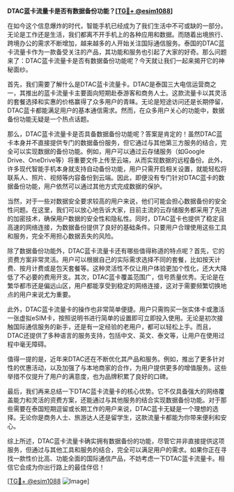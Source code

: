 **DTAC蓝卡流量卡是否有数据备份功能？[[TG💪+ @esim1088](https://t.me/s/esim1088)]**

在如今这个信息爆炸的时代，智能手机已经成为了我们生活中不可或缺的一部分。无论是工作还是生活，我们都离不开手机上的各种应用和数据。而随着出境旅行、跨境办公的需求不断增加，越来越多的人开始关注国际通信服务。泰国的DTAC蓝卡流量卡作为一款备受关注的产品，其功能和服务也引起了大家的好奇。那么问题来了：DTAC蓝卡流量卡是否有数据备份功能呢？今天就让我们一起来揭开它的神秘面纱。

首先，我们需要了解什么是DTAC蓝卡流量卡。DTAC是泰国三大电信运营商之一，其推出的蓝卡流量卡主要面向短期赴泰游客和商务人士。这款流量卡以其灵活的套餐选择和实惠的价格赢得了众多用户的青睐。无论是短途访问还是长期停留，DTAC蓝卡都能满足用户的基本通信需求。然而，在众多用户关心的功能中，数据备份功能无疑是一个热点话题。

那么，DTAC蓝卡流量卡是否具备数据备份功能呢？答案是肯定的！虽然DTAC蓝卡本身并不直接提供专门的数据备份服务，但它通过与其他第三方服务的结合，完全可以实现数据的备份功能。例如，用户可以通过云存储服务（如Google Drive、OneDrive等）将重要文件上传至云端，从而实现数据的远程备份。此外，许多现代智能手机本身就支持自动备份功能，用户只需开启相关设置，就能轻松将联系人、照片、视频等内容备份到云端。因此，即便没有专门针对DTAC蓝卡的数据备份功能，用户依然可以通过其他方式完成数据的保护。

当然，对于一些对数据安全要求较高的用户来说，他们可能会担心数据备份的安全性问题。在这里，我们可以放心地告诉大家，目前主流的云存储服务都采用了先进的加密技术，确保用户数据的安全性和隐私性。同时，DTAC蓝卡也提供了稳定且高速的网络连接，为数据备份提供了良好的基础条件。只要用户合理使用这些工具和服务，完全不用担心数据丢失的风险。

除了数据备份功能外，DTAC蓝卡流量卡还有哪些值得称道的特点呢？首先，它的资费方案非常灵活。用户可以根据自己的实际需求选择不同的套餐，比如按天计费、按月计费或是包天套餐等。这种灵活性不仅让用户体验更加个性化，还大大降低了不必要的费用开支。其次，DTAC蓝卡覆盖范围广，信号质量优秀。无论是在繁华都市还是偏远山区，用户都能享受到稳定的网络连接，这对于需要频繁切换地点的用户来说尤为重要。

此外，DTAC蓝卡流量卡的操作也非常简单便捷。用户只需购买一张实体卡或激活一张虚拟eSIM卡，按照说明书进行简单的设置即可立即投入使用。无论是初次接触国际通信服务的新手，还是有一定经验的老用户，都可以轻松上手。而且，DTAC还提供了多种语言的服务支持，包括中文、英文、泰文等，让用户在使用过程中毫无障碍。

值得一提的是，近年来DTAC还在不断优化其产品和服务。例如，推出了更多针对性的优惠活动，以及加强了与本地商家的合作，为用户提供更多的增值服务。这些举措不仅提升了用户的满意度，也为品牌积累了良好的口碑。

最后，我们再来总结一下DTAC蓝卡流量卡的核心优势。它不仅具备强大的网络覆盖能力和灵活的资费方案，还能通过与其他服务的结合实现数据备份功能。对于那些需要在泰国短期逗留或长期工作的用户来说，DTAC蓝卡无疑是一个理想的选择。无论你是商务人士、旅游达人还是留学生，这款流量卡都能为你带来便利和安心。

综上所述，DTAC蓝卡流量卡确实拥有数据备份的功能，尽管它并非直接提供这项服务，但通过与其他工具和服务的结合，完全可以满足用户的需求。如果你正在寻找一款性价比高、功能全面的国际通信产品，不妨考虑一下DTAC蓝卡流量卡。相信它会成为你出行路上的最佳伴侣！

[[TG💪+ @esim1088](https://t.me/s/esim1088) ![Image](https://i.postimg.cc/4NQfJmqS/Snipaste-2025-05-13-00-14-12.png)]